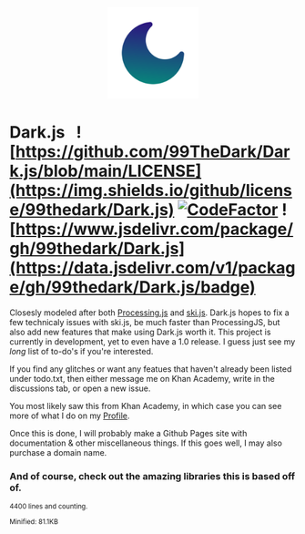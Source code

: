 <div align="center">
    <img src="https://github.com/99TheDark/Dark.js/blob/main/images/icon.png" alt="Dark.js Icon" height="160px" />
</div>

# Dark.js&nbsp;&nbsp;&nbsp;![https://github.com/99TheDark/Dark.js/blob/main/LICENSE](https://img.shields.io/github/license/99thedark/Dark.js) [![CodeFactor](https://www.codefactor.io/repository/github/99thedark/dark.js/badge)](https://www.codefactor.io/repository/github/99thedark/dark.js) ![https://www.jsdelivr.com/package/gh/99thedark/Dark.js](https://data.jsdelivr.com/v1/package/gh/99thedark/Dark.js/badge)

Closesly modeled after both [Processing.js](https://github.com/processing-js/processing-js) and [ski.js](https://github.com/thelegendski/ski.js/).
Dark.js hopes to fix a few technicaly issues with ski.js, be much faster than ProcessingJS, but also add new features that make using Dark.js worth it.
This project is currently in development, yet to even have a 1.0 release. I guess just see my _long_ list of to-do's if you're interested.

If you find any glitches or want any featues that haven't already been listed under todo.txt, then either message me on Khan Academy, write in the discussions tab, or open a new issue.

You most likely saw this from Khan Academy, in which case you can see more of what I do on my [Profile](https://www.khanacademy.org/profile/kaid_1007444411542956194078854/projects).

Once this is done, I will probably make a Github Pages site with documentation & other miscellaneous things. If this goes well, I may also purchase a domain name.

### And of course, check out the amazing libraries this is based off of.

<sup>4400 lines and counting.</sup><br>
<sub>Minified: 81.1KB</sub>
